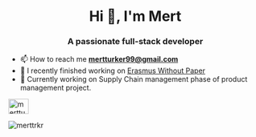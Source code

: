 <h1 align="center">Hi 👋, I'm Mert</h1>
<h3 align="center">A passionate full-stack developer</h3>

- 📫 How to reach me **mertturker99@gmail.com**
- 🔭 I recently finished working on [Erasmus Without Paper](https://ewp-frontend.vercel.app/)
- 🔭 Currently working on Supply Chain management phase of product management project.

<p align="left">
<a href="https://linkedin.com/in/mertturker" target="blank"><img align="center" src="https://raw.githubusercontent.com/rahuldkjain/github-profile-readme-generator/master/src/images/icons/Social/linked-in-alt.svg" alt="mertturker" height="30" width="40" /></a>
</p>


<p><img align="center" src="https://github-readme-streak-stats.herokuapp.com/?user=merttrkr&" alt="merttrkr" /></p>

